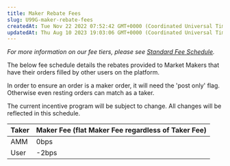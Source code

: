 ```yaml
---
title: Maker Rebate Fees
slug: U99G-maker-rebate-fees
createdAt: Tue Nov 22 2022 07:52:42 GMT+0000 (Coordinated Universal Time)
updatedAt: Thu Aug 10 2023 19:03:06 GMT+0000 (Coordinated Universal Time)
---
```


_For more information on our fee tiers, please see _[Standard Fee Schedule](docId:Pb5iAugojWFmFImjFQfQ4)_._

The below fee schedule details the rebates provided to Market Makers that have their orders filled by other users on the platform.&#x20;

In order to ensure an order is a maker order, it will need the 'post only' flag. Otherwise even resting orders can match as a taker.

The current incentive program will be subject to change. All changes will be reflected in this schedule.&#x20;

| **Taker** | **Maker Fee (flat Maker Fee regardless of Taker Fee)** |
| --------- | ------------------------------------------------------ |
| AMM       | 0bps                                                   |
| User      | -2bps                                                  |
